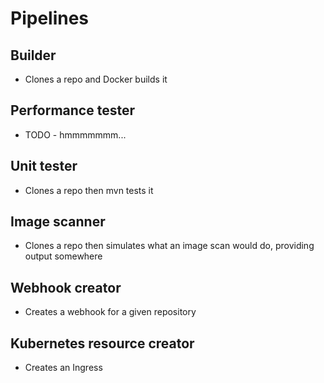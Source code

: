 # Pipelines

## Builder
- Clones a repo and Docker builds it

## Performance tester
- TODO - hmmmmmmm...

## Unit tester
- Clones a repo then mvn tests it

## Image scanner
- Clones a repo then simulates what an image scan would do, providing output somewhere

## Webhook creator
- Creates a webhook for a given repository

## Kubernetes resource creator
- Creates an Ingress